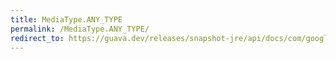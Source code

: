```yaml
---
title: MediaType.ANY_TYPE
permalink: /MediaType.ANY_TYPE/
redirect_to: https://guava.dev/releases/snapshot-jre/api/docs/com/google/common/net/MediaType.html#ANY_TYPE
---
```

